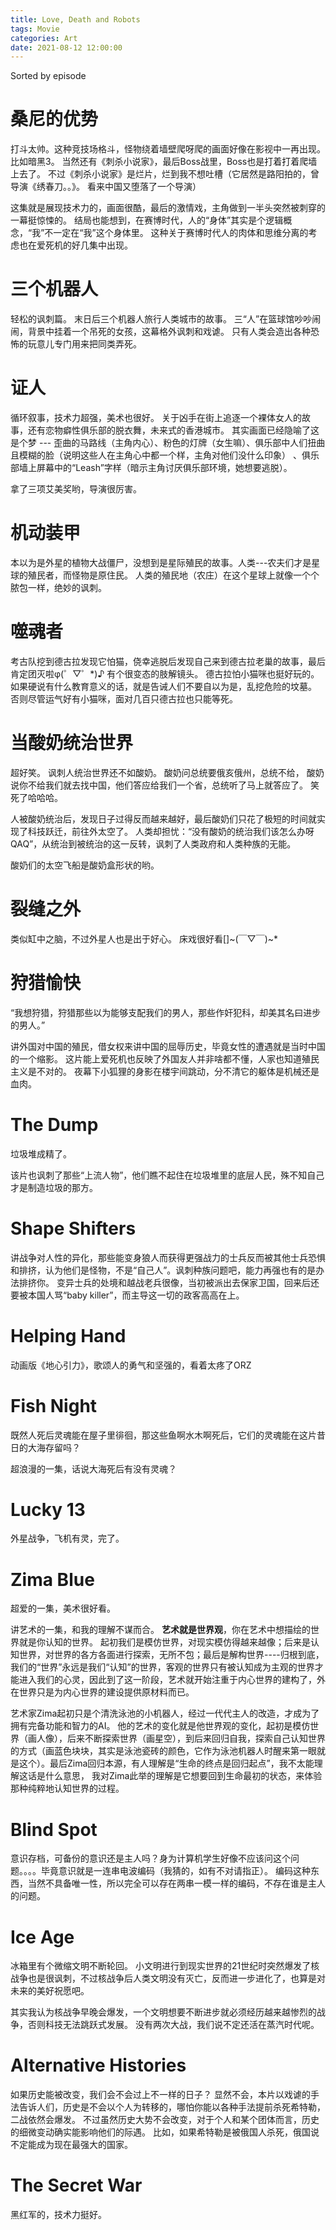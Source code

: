 ```yaml
---
title: Love, Death and Robots
tags: Movie
categories: Art
date: 2021-08-12 12:00:00
---
```


Sorted by episode

<!--more-->

# 桑尼的优势

打斗太帅。这种竞技场格斗，怪物绕着墙壁爬呀爬的画面好像在影视中一再出现。 比如暗黑3。 当然还有《刺杀小说家》，最后Boss战里，Boss也是打着打着爬墙上去了。 不过《刺杀小说家》是烂片，烂到我不想吐槽（它居然是路阳拍的，曾导演《绣春刀。。》。 看来中国又堕落了一个导演）

这集就是展现技术力的，画面很酷，最后的激情戏，主角做到一半头突然被刺穿的一幕挺惊悚的。 结局也能想到，在赛博时代，人的“身体”其实是个逻辑概念，“我”不一定在“我”这个身体里。 这种关于赛博时代人的肉体和思维分离的考虑也在爱死机的好几集中出现。

# 三个机器人

轻松的讽刺篇。 末日后三个机器人旅行人类城市的故事。 三“人”在篮球馆吵吵闹闹，背景中挂着一个吊死的女孩，这幕格外讽刺和戏谑。 只有人类会造出各种恐怖的玩意儿专门用来把同类弄死。

# 证人

循环叙事，技术力超强，美术也很好。 关于凶手在街上追逐一个裸体女人的故事，还有恋物癖性俱乐部的脱衣舞，未来式的香港城市。 其实画面已经隐喻了这是个梦 --- 歪曲的马路线（主角内心）、粉色的灯牌（女生嘛）、俱乐部中人们扭曲且模糊的脸（说明这些人在主角心中都一个样，主角对他们没什么印象） 、俱乐部墙上屏幕中的“Leash”字样（暗示主角讨厌俱乐部环境，她想要逃脱）。 

拿了三项艾美奖哟，导演很厉害。

# 机动装甲

本以为是外星的植物大战僵尸，没想到是星际殖民的故事。人类---农夫们才是星球的殖民者，而怪物是原住民。 人类的殖民地（农庄）在这个星球上就像一个个脓包一样，绝妙的讽刺。

# 噬魂者

考古队挖到德古拉发现它怕猫，侥幸逃脱后发现自己来到德古拉老巢的故事，最后肯定团灭啦φ(゜▽゜*)♪ 有个很变态的肢解镜头。 德古拉怕小猫咪也挺好玩的。 如果硬说有什么教育意义的话，就是告诫人们不要自以为是，乱挖危险的坟墓。 否则尽管运气好有小猫咪，面对几百只德古拉也只能等死。

# 当酸奶统治世界

超好笑。 讽刺人统治世界还不如酸奶。 酸奶问总统要俄亥俄州，总统不给， 酸奶说你不给我们就去找中国，他们答应给我们一个省，总统听了马上就答应了。 笑死了哈哈哈。

人被酸奶统治后，发现日子过得反而越来越好，最后酸奶们只花了极短的时间就实现了科技跃迁，前往外太空了。 人类却担忧：“没有酸奶的统治我们该怎么办呀QAQ”，从统治到被统治的这一反转，讽刺了人类政府和人类种族的无能。

酸奶们的太空飞船是酸奶盒形状的哟。

# 裂缝之外

类似缸中之脑，不过外星人也是出于好心。 床戏很好看[]~(￣▽￣)~*

# 狩猎愉快

“我想狩猎，狩猎那些以为能够支配我们的男人，那些作奸犯科，却美其名曰进步的男人。”

讲外国对中国的殖民，借女权来讲中国的屈辱历史，毕竟女性的遭遇就是当时中国的一个缩影。 这片能上爱死机也反映了外国友人并非啥都不懂，人家也知道殖民主义是不对的。 夜幕下小狐狸的身影在楼宇间跳动，分不清它的躯体是机械还是血肉。

# The Dump

垃圾堆成精了。

该片也讽刺了那些“上流人物”，他们瞧不起住在垃圾堆里的底层人民，殊不知自己才是制造垃圾的那方。 

# Shape Shifters

讲战争对人性的异化，那些能变身狼人而获得更强战力的士兵反而被其他士兵恐惧和排挤，认为他们是怪物，不是“自己人”。讽刺种族问题吧，能力再强也有的是办法排挤你。 变异士兵的处境和越战老兵很像，当初被派出去保家卫国，回来后还要被本国人骂“baby killer”，而主导这一切的政客高高在上。

# Helping Hand

动画版《地心引力》，歌颂人的勇气和坚强的，看着太疼了ORZ

# Fish Night

既然人死后灵魂能在屋子里徘徊，那这些鱼啊水木啊死后，它们的灵魂能在这片昔日的大海存留吗？

超浪漫的一集，话说大海死后有没有灵魂？

#  Lucky 13

外星战争，飞机有灵，完了。



#  Zima Blue

超爱的一集，美术很好看。

讲艺术的一集，和我的理解不谋而合。 **艺术就是世界观**，你在艺术中想描绘的世界就是你认知的世界。 起初我们是模仿世界，对现实模仿得越来越像；后来是认知世界，对世界的各方各面进行探索，无所不包；最后是解构世界----归根到底，我们的“世界”永远是我们“认知”的世界，客观的世界只有被认知成为主观的世界才能进入我们的心灵，因此到了这一阶段，艺术就开始注重于内心世界的建构了，外在世界只是为内心世界的建设提供原材料而已。

 艺术家Zima起初只是个清洗泳池的小机器人，经过一代代主人的改造，才成为了拥有完备功能和智力的AI。 他的艺术的变化就是他世界观的变化，起初是模仿世界（画人像），后来不断探索世界（画星空），到后来回归自我，探索自己认知世界的方式（画蓝色块块，其实是泳池瓷砖的颜色，它作为泳池机器人时醒来第一眼就是这个）。最后Zima回归本源，有人理解是“生命的终点是回归起点”，我不太能理解这话是什么意思， 我对Zima此举的理解是它想要回到生命最初的状态，来体验那种纯粹地认知世界的过程。

 # Blind Spot

意识存档，可备份的意识还是主人吗？身为计算机学生好像不应该问这个问题。。。。毕竟意识就是一连串电波编码（我猜的，如有不对请指正）。 编码这种东西，当然不具备唯一性，所以完全可以存在两串一模一样的编码，不存在谁是主人的问题。

#  Ice Age

冰箱里有个微缩文明不断轮回。 小文明进行到现实世界的21世纪时突然爆发了核战争也是很讽刺，不过核战争后人类文明没有灭亡，反而进一步进化了，也算是对未来的美好祝愿吧。

其实我认为核战争早晚会爆发，一个文明想要不断进步就必须经历越来越惨烈的战争，否则科技无法跳跃式发展。 没有两次大战，我们说不定还活在蒸汽时代呢。

# Alternative Histories

如果历史能被改变，我们会不会过上不一样的日子？ 显然不会，本片以戏谑的手法告诉人们，历史是不会以个人为转移的，哪怕你能以各种手法提前杀死希特勒，二战依然会爆发。 不过虽然历史大势不会改变，对于个人和某个团体而言，历史的细微变动确实能影响他们的际遇。 比如，如果希特勒是被俄国人杀死，俄国说不定能成为现在最强大的国家。

# The Secret War

黑红军的，技术力挺好。
